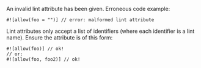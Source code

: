 An invalid lint attribute has been given. Erroneous code example:

```compile_fail,E0452
#![allow(foo = "")] // error: malformed lint attribute
```

Lint attributes only accept a list of identifiers (where each identifier is a
lint name). Ensure the attribute is of this form:

```
#![allow(foo)] // ok!
// or:
#![allow(foo, foo2)] // ok!
```
